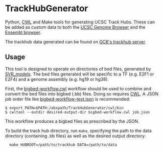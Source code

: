 # TrackHubGenerator
Python, [CWL] and Make tools for generating UCSC Track Hubs. These can be added as custom data to both the [UCSC Genome Browser] and the [Ensembl browser].

The trackhub data generated can be found on [GCB's trackhub server].

[CWL]: https://commonwl.org
[UCSC Genome Browser]: http://genome.ucsc.edu/cgi-bin/hgHubConnect
[Ensembl browser]: http://www.ensembl.org/
[GCB's trackhub server]: http://trackhub.genome.duke.edu/tf-dna-binding-predictions/
[BedGraph format]: https://genome.ucsc.edu/goldenpath/help/bedgraph.html

## Usage

This tool is designed to operate on directories of bed files, generated by [SVR_models](https://github.com/Duke-GCB/SVR_models). The bed files generated will be specific to a TF (e.g. E2F1 or E2F4) and a genome assembly (e.g. hg19 or hg38).

First, the [bigbed-workflow.cwl](cwl/bigbed-workflow.cwl) workflow should be used to combine and convert the bed files into bigbed (.bb) files. Doing so requires [CWL]. A JSON job order file like [bigbed-workflow-test.json](cwl/bigbed-workflow-test.json) is recommended:

    $ export PATH=$PATH:/abspath/TrackHubGenerator/cwl/bin
    $ cwltool --outdir desired-output-dir bigbed-workflow.cwl job.json

This workflow produces a bigbed files as prescribed by the JSON.

To build the track hub directory, run `make`, specifying the path to the data directory (containing .bb files) as well as the desired output directory:

      make HUBROOT=/path/to/trackhub DATA=/path/to/data
